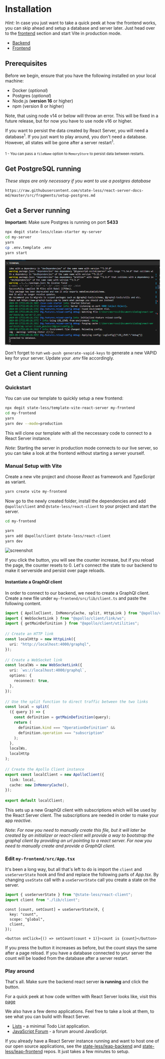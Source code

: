 # Installation

_Hint:_ In case you just want to take a quick peek at how the frontend works, you can skip ahead and setup a database and server later. Just head over to the [frontend](#get-a-client-running) section and start Vite in production mode.

- [Backend](#get-a-server-running)
- [Frontend](#get-a-client-running)

## Prerequisites

Before we begin, ensure that you have the following installed on your local machine:

- Docker (_optional_)
- Postgres (_optional_)
- Node.js (**version 16** or higher)
- npm (version 8 or higher)

Note, that using node v14 or below will throw an error. This will be fixed in a future release, but for now you have to use node v16 or higher.

If you want to persist the data created by React Server, you will need a database<sup>1</sup>. If you just want to play around, you don't need a database. However, all states will be gone after a server restart<sup>1</sup>.

<sub>1 - You can pass a `fileName` option to `MemoryStore` to persist data between restarts.

## Get PostgreSQL running

_These steps are only necessary if you want to use a postgres database_

```github
https://raw.githubusercontent.com/state-less/react-server-docs-md/master/src/fragments/setup-postgres.md
```

## Get a Server running

**Important:** Make sure Postgres is running on port **5433**

```bash
npx degit state-less/clean-starter my-server
cd my-server
yarn
cp .env.template .env
yarn start
```

![Docker screenshot](https://raw.githubusercontent.com/state-less/react-server-docs-md/master/images/react-server.png)

Don't forget to run `web-push generate-vapid-keys` to generate a new VAPID key for your server.
Update your _.env_ file accordingly.

## Get a Client running

### Quickstart

You can use our template to quickly setup a new frontend:

```bash
npx degit state-less/template-vite-react-server my-frontend
cd my-frontend
yarn
yarn dev --mode=production
```

This will clone our template with all the neccessary code to connect to a React Server instance.

_Note:_ Starting the server in production mode connects to our live server, so you can take a look at the frontend without starting a server yourself.

### Manual Setup with Vite

Create a new vite project and choose _React_ as framework and _TypeScript_ as variant.

```bash
yarn create vite my-frontend
```

Now go to the newly created folder, install the dependencies and add `@apollo/client` and `@state-less/react-client` to your project and start the server.

```bash
cd my-frontend
```

```bash
yarn
yarn add @apollo/client @state-less/react-client
yarn dev
```

![screenshot](https://raw.githubusercontent.com/state-less/react-server-docs-md/master/images/screenshot.jpg)

If you click the button, you will see the counter increase, but if you reload the page, the counter resets to 0. Let's connect the state to our backend to make it serverside and persist over page reloads.

#### Instantiate a GraphQl client

In order to connect to our backend, we need to create a GraphQl client. Create a new file under `my-frontend/src/lib/client.ts` and paste the following content.

```ts
import { ApolloClient, InMemoryCache, split, HttpLink } from "@apollo/client";
import { WebSocketLink } from "@apollo/client/link/ws";
import { getMainDefinition } from "@apollo/client/utilities";

// Create an HTTP link
const localHttp = new HttpLink({
  uri: "http://localhost:4000/graphql",
});

// Create a WebSocket link
const localWs = new WebSocketLink({
  uri: `ws://localhost:4000/graphql`,
  options: {
    reconnect: true,
  },
});

// Use the split function to direct traffic between the two links
const local = split(
  ({ query }) => {
    const definition = getMainDefinition(query);
    return (
      definition.kind === "OperationDefinition" &&
      definition.operation === "subscription"
    );
  },
  localWs,
  localHttp
);

// Create the Apollo Client instance
export const localClient = new ApolloClient({
  link: local,
  cache: new InMemoryCache(),
});

export default localClient;
```

This sets up a new GraphQl client with subscriptions which will be used by the React Server client. The subscriptions are needed in order to make your app _reactive_.

_Note: For now you need to manually create this file, but it will later be created by an initializer or react-client will provide a way to bootstrap the graphql client by providing an url pointing to a react server. For now you need to manually create and provide a GraphQl client._

### Edit `my-frontend/src/App.tsx`

It's been a long way, but all that's left to do is import the `client` and `useServerState` hook and find and replace the following parts of _App.tsx_. By changing `useState` call with a `useServerState` call you create a state on the server.

```ts
import { useServerState } from "@state-less/react-client";
import client from "./lib/client";
```

```
const [count, setCount] = useServerState(0, {
  key: "count",
  scope: "global",
  client,
});
```

```tsx
<button onClick={() => setCount(count + 1)}>count is {count}</button>
```

If you press the button it increases as before, but the count stays the same after a page reload. If you have a database connected to your server the count will be loaded from the database after a server restart.

### Play around

That's all. Make sure the backend react server **is running** and click the button.

For a quick peek at how code written with React Server looks like, visit this [page](/code)

We also have a few demo applications. Feel free to take a look at them, to see what you can build with React Server.

- [Lists](https://lists.state-less.cloud/welcome) - a minimal Todo List application.
- [JavaScript Forum](https://javascript.forum) - a forum around JavaScript.

If you already have a React Server instance running and want to host one of our open source applications, see the [state-less/leap-backend](https://github.com/state-less/leap-backend) and [state-less/leap-frontend](https://github.com/state-less/leap-frontend) repos. It just takes a few minutes to setup.
